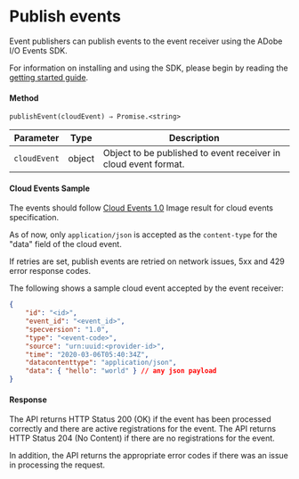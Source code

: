 # Publish events

Event publishers can publish events to the event receiver using the ADobe I/O Events SDK. 

For information on installing and using the SDK, please begin by reading the [getting started guide](sdk_getting_started.md).

#### Method

```shell
publishEvent(cloudEvent) ⇒ Promise.<string>
```

|Parameter	|Type	|Description|
|---|---|---|
|`cloudEvent`	|object	|Object to be published to event receiver in cloud event format.|

#### Cloud Events Sample

The events should follow [Cloud Events 1.0](https://github.com/cloudevents/spec/blob/v1.0/spec.md) Image result for cloud events specification. 

As of now, only `application/json` is accepted as the `content-type` for the "data" field of the cloud event. 

If retries are set, publish events are retried on network issues, 5xx and 429 error response codes. 

The following shows a sample cloud event accepted by the event receiver:

```json
{
    "id": "<id>",
    "event_id": "<event_id>",
    "specversion": "1.0",
    "type": "<event-code>",
    "source": "urn:uuid:<provider-id>",
    "time": "2020-03-06T05:40:34Z",
    "datacontenttype": "application/json",
    "data": { "hello": "world" } // any json payload
}
```

#### Response

The API returns HTTP Status 200 (OK) if the event has been processed correctly and there are active registrations for the event. The API returns HTTP Status 204 (No Content) if there are no registrations for the event. 

In addition, the API returns the appropriate error codes if there was an issue in processing the request. 


